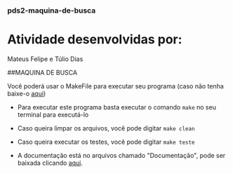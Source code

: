 ### pds2-maquina-de-busca

# Atividade desenvolvidas por:
Mateus Felipe e Túlio Dias

##MAQUINA DE BUSCA

Você poderá usar o MakeFile para executar seu programa
(caso não tenha baixe-o <a href="https://askubuntu.com/questions/161104/how-do-i-install-make" target="_blank">aqui</a>)

- Para executar este programa basta executar o comando ```make``` no seu terminal para executá-lo

- Caso queira limpar os arquivos, você pode digitar ```make clean```

- Caso queira executar os testes, você pode digitar ```make teste```

- A documentação está no arquivos chamado "Documentação", pode ser baixada clicando <a href="https://github.com/mateusf97/pds2-maquina-de-busca/blob/master/Documenta%C3%A7%C3%A3o.docx?raw=true" target="_blank"> aqui</a>.